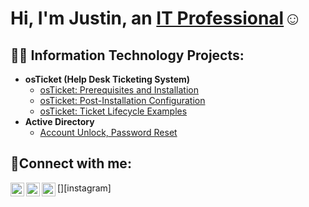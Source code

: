 <h1>Hi, I'm Justin, an <a href="https://www.linkedin.com/in/justin-cruz-72b801356/">IT Professional</a>☺</h1>

<h2>👨‍💻 Information Technology Projects:</h2>

- <b>osTicket (Help Desk Ticketing System)</b>
  - [osTicket: Prerequisites and Installation](https://github.com/Cruzzy007/osTicket-prereqs.git)
  - [osTicket: Post-Installation Configuration](https://github.com/Cruzzy007/post-install-config.git)
  - [osTicket: Ticket Lifecycle Examples](https://github.com/Cruzzy007/Ticket-lifecycle.git)
- <b>Active Directory</b>
  - [Account Unlock, Password Reset](https://github.com/Cruzzy007/azure-network-protocol.git)

<h2>🤳Connect with me:</h2>

[<img align="left" alt="Josh | Twitter" width="22px" src="https://cdn.jsdelivr.net/npm/simple-icons@v3/icons/twitter.svg" />][twitter]
[<img align="left" alt="Josh | LinkedIn" width="22px" src="https://cdn.jsdelivr.net/npm/simple-icons@v3/icons/linkedin.svg" />][linkedin]
[<img align="left" alt="Josh | Instagram" width="22px" src="https://cdn.jsdelivr.net/npm/simple-icons@v3/icons/instagram.svg" />][instagram]

[twitter]:
[instagram]: 
[linkedin]: www.linkedin.com/in/justin-cruz-72b801356


